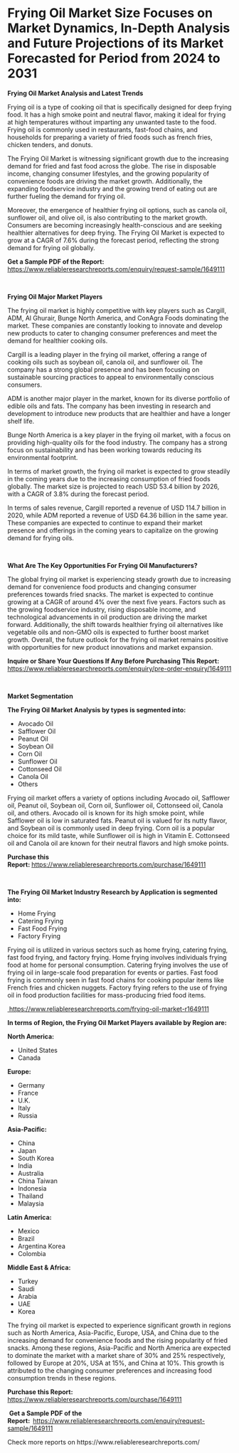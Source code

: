 <p><h1>Frying Oil Market Size Focuses on Market Dynamics, In-Depth Analysis and Future Projections of its Market Forecasted for Period from 2024 to 2031</h1></p><p><strong>Frying Oil Market Analysis and Latest Trends</strong></p>
<p><p>Frying oil is a type of cooking oil that is specifically designed for deep frying food. It has a high smoke point and neutral flavor, making it ideal for frying at high temperatures without imparting any unwanted taste to the food. Frying oil is commonly used in restaurants, fast-food chains, and households for preparing a variety of fried foods such as french fries, chicken tenders, and donuts.</p><p>The Frying Oil Market is witnessing significant growth due to the increasing demand for fried and fast food across the globe. The rise in disposable income, changing consumer lifestyles, and the growing popularity of convenience foods are driving the market growth. Additionally, the expanding foodservice industry and the growing trend of eating out are further fueling the demand for frying oil.</p><p>Moreover, the emergence of healthier frying oil options, such as canola oil, sunflower oil, and olive oil, is also contributing to the market growth. Consumers are becoming increasingly health-conscious and are seeking healthier alternatives for deep frying. The Frying Oil Market is expected to grow at a CAGR of 7.6% during the forecast period, reflecting the strong demand for frying oil globally.</p></p>
<p><strong>Get a Sample PDF of the Report:&nbsp;</strong> <a href="https://www.reliableresearchreports.com/enquiry/request-sample/1649111">https://www.reliableresearchreports.com/enquiry/request-sample/1649111</a></p>
<p>&nbsp;</p>
<p><strong>Frying Oil Major Market Players</strong></p>
<p><p>The frying oil market is highly competitive with key players such as Cargill, ADM, Al Ghurair, Bunge North America, and ConAgra Foods dominating the market. These companies are constantly looking to innovate and develop new products to cater to changing consumer preferences and meet the demand for healthier cooking oils.</p><p>Cargill is a leading player in the frying oil market, offering a range of cooking oils such as soybean oil, canola oil, and sunflower oil. The company has a strong global presence and has been focusing on sustainable sourcing practices to appeal to environmentally conscious consumers.</p><p>ADM is another major player in the market, known for its diverse portfolio of edible oils and fats. The company has been investing in research and development to introduce new products that are healthier and have a longer shelf life.</p><p>Bunge North America is a key player in the frying oil market, with a focus on providing high-quality oils for the food industry. The company has a strong focus on sustainability and has been working towards reducing its environmental footprint.</p><p>In terms of market growth, the frying oil market is expected to grow steadily in the coming years due to the increasing consumption of fried foods globally. The market size is projected to reach USD 53.4 billion by 2026, with a CAGR of 3.8% during the forecast period.</p><p>In terms of sales revenue, Cargill reported a revenue of USD 114.7 billion in 2020, while ADM reported a revenue of USD 64.36 billion in the same year. These companies are expected to continue to expand their market presence and offerings in the coming years to capitalize on the growing demand for frying oils.</p></p>
<p>&nbsp;</p>
<p><strong>What Are The Key Opportunities For Frying Oil Manufacturers?</strong></p>
<p><p>The global frying oil market is experiencing steady growth due to increasing demand for convenience food products and changing consumer preferences towards fried snacks. The market is expected to continue growing at a CAGR of around 4% over the next five years. Factors such as the growing foodservice industry, rising disposable income, and technological advancements in oil production are driving the market forward. Additionally, the shift towards healthier frying oil alternatives like vegetable oils and non-GMO oils is expected to further boost market growth. Overall, the future outlook for the frying oil market remains positive with opportunities for new product innovations and market expansion.</p></p>
<p><strong>Inquire or Share Your Questions If Any Before Purchasing This Report:</strong> <a href="https://www.reliableresearchreports.com/enquiry/pre-order-enquiry/1649111">https://www.reliableresearchreports.com/enquiry/pre-order-enquiry/1649111</a></p>
<p>&nbsp;</p>
<p><strong>Market Segmentation</strong></p>
<p><strong>The Frying Oil Market Analysis by types is segmented into:</strong></p>
<p><ul><li>Avocado Oil</li><li>Safflower Oil</li><li>Peanut Oil</li><li>Soybean Oil</li><li>Corn Oil</li><li>Sunflower Oil</li><li>Cottonseed Oil</li><li>Canola Oil</li><li>Others</li></ul></p>
<p><p>Frying oil market offers a variety of options including Avocado oil, Safflower oil, Peanut oil, Soybean oil, Corn oil, Sunflower oil, Cottonseed oil, Canola oil, and others. Avocado oil is known for its high smoke point, while Safflower oil is low in saturated fats. Peanut oil is valued for its nutty flavor, and Soybean oil is commonly used in deep frying. Corn oil is a popular choice for its mild taste, while Sunflower oil is high in Vitamin E. Cottonseed oil and Canola oil are known for their neutral flavors and high smoke points.</p></p>
<p><strong>Purchase this Report:&nbsp;</strong><a href="https://www.reliableresearchreports.com/purchase/1649111">https://www.reliableresearchreports.com/purchase/1649111</a></p>
<p>&nbsp;</p>
<p><strong>The Frying Oil Market Industry Research by Application is segmented into:</strong></p>
<p><ul><li>Home Frying</li><li>Catering Frying</li><li>Fast Food Frying</li><li>Factory Frying</li></ul></p>
<p><p>Frying oil is utilized in various sectors such as home frying, catering frying, fast food frying, and factory frying. Home frying involves individuals frying food at home for personal consumption. Catering frying involves the use of frying oil in large-scale food preparation for events or parties. Fast food frying is commonly seen in fast food chains for cooking popular items like French fries and chicken nuggets. Factory frying refers to the use of frying oil in food production facilities for mass-producing fried food items.</p></p>
<p><a href="https://www.reliableresearchreports.com/frying-oil-market-r1649111">&nbsp;https://www.reliableresearchreports.com/frying-oil-market-r1649111</a></p>
<p><strong>In terms of Region, the Frying Oil Market Players available by Region are:</strong></p>
<p>
    <p> <strong> North America: </strong>
        <ul>
            <li>United States</li>
            <li>Canada</li>
        </ul>
        </p> 
    <p> <strong> Europe: </strong>
        <ul>
            <li>Germany</li>
            <li>France</li>
            <li>U.K.</li>
            <li>Italy</li>
            <li>Russia</li>
        </ul>
        </p> 
    <p> <strong> Asia-Pacific: </strong>
        <ul>
            <li>China</li>
            <li>Japan</li>
            <li>South Korea</li>
            <li>India</li>
            <li>Australia</li>
            <li>China Taiwan</li>
            <li>Indonesia</li>
            <li>Thailand</li>
            <li>Malaysia</li>
        </ul>
        </p> 
    <p> <strong> Latin America: </strong>
        <ul>
            <li>Mexico</li>
            <li>Brazil</li>
            <li>Argentina Korea</li>
            <li>Colombia</li>
        </ul>
        </p> 
    <p> <strong> Middle East & Africa: </strong>
        <ul>
            <li>Turkey</li>
            <li>Saudi</li>
            <li>Arabia</li>
            <li>UAE</li>
            <li>Korea</li>
        </ul>
    </p>
    </p>
<p><p>The frying oil market is expected to experience significant growth in regions such as North America, Asia-Pacific, Europe, USA, and China due to the increasing demand for convenience foods and the rising popularity of fried snacks. Among these regions, Asia-Pacific and North America are expected to dominate the market with a market share of 30% and 25% respectively, followed by Europe at 20%, USA at 15%, and China at 10%. This growth is attributed to the changing consumer preferences and increasing food consumption trends in these regions.</p></p>
<p><strong>Purchase this Report: </strong><a href="https://www.reliableresearchreports.com/purchase/1649111">https://www.reliableresearchreports.com/purchase/1649111</a></p>
<p>&nbsp;<strong>Get a Sample PDF of the Report:&nbsp;&nbsp;</strong><a href="https://www.reliableresearchreports.com/enquiry/request-sample/1649111">https://www.reliableresearchreports.com/enquiry/request-sample/1649111</a></p>
<p><strong></strong></p>
<p>Check more reports on https://www.reliableresearchreports.com/</p>
